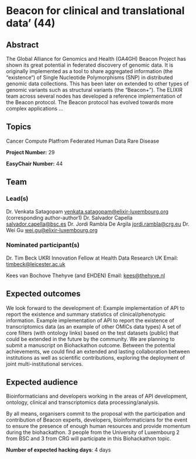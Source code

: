 # Beacon for clinical and translational data’ (44)

## Abstract

The Global Alliance for Genomics and Health (GA4GH) Beacon Project has shown its great potential in federated discovery of genomic data. It is originally implemented as a tool to share aggregated information (the “existence“) of Single Nucleotide Polymorphisms (SNP) in distributed genomic data collections. This has been later on extended to other types of genomic variants such as structural variants (the “Beacon+”). The ELIXIR team across several nodes has developed a reference implementation of the Beacon protocol. The Beacon protocol has evolved towards more complex applications ...

## Topics

Cancer
 Compute Platfrom
 Federated Human Data
 Rare Disease

**Project Number:** 29



**EasyChair Number:** 44

## Team

### Lead(s)

Dr. Venkata Satagopam venkata.satagopam@elixir-luxembourg.org (corresponding author-author1)
 Dr. Salvador Capella salvador.capella@bsc.es
 Dr. Jordi Rambla De Argila jordi.rambla@crg.eu
 Dr. Wei Gu wei.gu@elixir-luxembourg.org

### Nominated participant(s)

Dr. Tim Beck 
 UKRI Innovation Fellow at Health Data Research UK
 Email: timbeck@leicester.ac.uk
 
 Kees van Bochove 
 Thehyve (and EHDEN)
 Email: kees@thehyve.nl

## Expected outcomes

We look forward to the development of:
 Example implementation of API to report the existence and summary statistics of clinical/phenotypic information.
 Example implementation of API to report the existence of transcriptomics data (as an example of other OMICs data types)
 A set of core filters (with ontology links) based on the test datasets (public) that could be extended in the future by the community.
 We are planning to submit a manuscript on Biohackathon outcome. Between the potential achievements, we could find an extended and lasting collaboration between institutions as well as scientific contributions, exploring the deployment of joint multi-institutional services.

## Expected audience

Bioinformaticians and developers working in the areas of API development, ontology, clinical and transcriptomics data processing/analysis.
  
 By all means, organisers commit to the proposal with the participation and contribution of Beacon experts, developers, bioinformaticians for the event to ensure the presence of enough human resources and provide momentum during the biohackathon. 3 people from the University of Luxembourg 2 from BSC and 3 from CRG will participate in this Biohackathon topic.

**Number of expected hacking days**: 4 days

